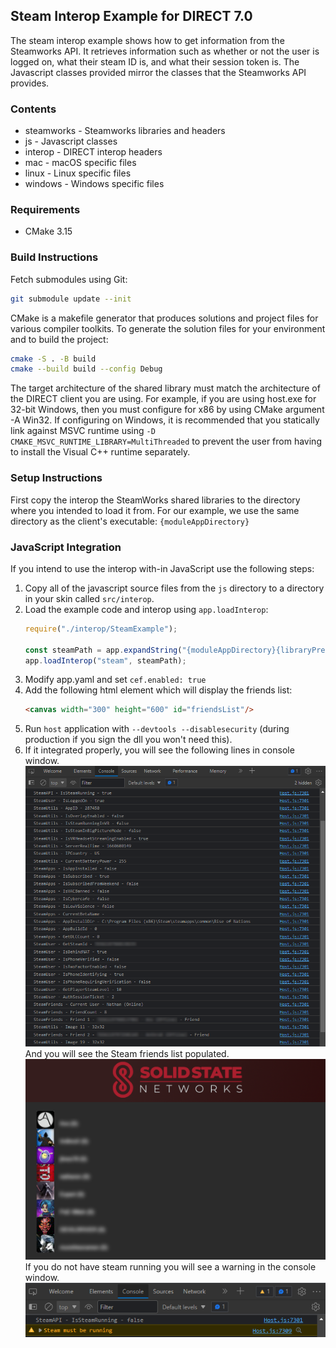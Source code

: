 ## Steam Interop Example for DIRECT 7.0

The steam interop example shows how to get information from the Steamworks API. It retrieves information such as whether or not the user is logged on, what their steam ID is, and what their session token is. The Javascript classes provided mirror the classes that the Steamworks API provides.

### Contents

* steamworks - Steamworks libraries and headers
* js - Javascript classes
* interop - DIRECT interop headers
* mac - macOS specific files
* linux - Linux specific files
* windows - Windows specific files

### Requirements

* CMake 3.15

### Build Instructions

Fetch submodules using Git:

```bash
git submodule update --init
```

CMake is a makefile generator that produces solutions and project files for various compiler toolkits. To generate the solution files for your environment and to build the project:

```bash
cmake -S . -B build
cmake --build build --config Debug
```

The target architecture of the shared library must match the architecture of the DIRECT client you are using. For example, if you are using host.exe for 32-bit Windows, then you must configure for x86 by using CMake argument -A Win32. If configuring on Windows, it is recommended that you statically link against MSVC runtime using `-D CMAKE_MSVC_RUNTIME_LIBRARY=MultiThreaded` to prevent the user from having to install the Visual C++ runtime separately.

### Setup Instructions

First copy the interop the SteamWorks shared libraries to the directory where you intended to load it from. For our example, we use the same directory as the client's executable: `{moduleAppDirectory}`

### JavaScript Integration

If you intend to use the interop with-in JavaScript use the following steps:

1. Copy all of the javascript source files from the `js` directory to a directory in your skin called `src/interop`.
2. Load the example code and interop using `app.loadInterop`:
    ```js
    require("./interop/SteamExample");

    const steamPath = app.expandString("{moduleAppDirectory}{libraryPrefix}steam.{libraryExtension}");
    app.loadInterop("steam", steamPath);
    ```
3. Modify app.yaml and set `cef.enabled: true`
4. Add the following html element which will display the friends list:
    ```html
    <canvas width="300" height="600" id="friendsList"/>
    ```
5. Run `host` application with `--devtools --disablesecurity` (during production if you sign the dll you won't need this).
6. If it integrated properly, you will see the following lines in console window. <br/><img src="screenshots/console-ok.png"/><br/>And you will see the Steam friends list populated. <br/><img src="screenshots/friendslist.png"/> <br/>If you do not have steam running you will see a warning in the console window. <br/><img src="screenshots/console-fail.png"/>
